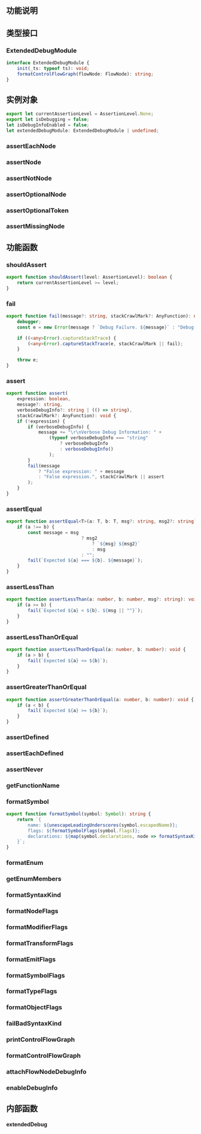 ## 功能说明
## 类型接口
### ExtendedDebugModule
```ts
interface ExtendedDebugModule {
    init(_ts: typeof ts): void;
    formatControlFlowGraph(flowNode: FlowNode): string;
}
```
## 实例对象
```ts
export let currentAssertionLevel = AssertionLevel.None;
export let isDebugging = false;
let isDebugInfoEnabled = false;
let extendedDebugModule: ExtendedDebugModule | undefined;
```

### assertEachNode
### assertNode
### assertNotNode
### assertOptionalNode
### assertOptionalToken
### assertMissingNode

## 功能函数

### shouldAssert
```ts
export function shouldAssert(level: AssertionLevel): boolean {
    return currentAssertionLevel >= level;
}
```
### fail
```ts
export function fail(message?: string, stackCrawlMark?: AnyFunction): never {
    debugger;
    const e = new Error(message ? `Debug Failure. ${message}` : "Debug Failure.");

    if ((<any>Error).captureStackTrace) {
        (<any>Error).captureStackTrace(e, stackCrawlMark || fail);
    }

    throw e;
}
```
### assert
```ts
export function assert(
    expression: boolean, 
    message?: string, 
    verboseDebugInfo?: string | (() => string), 
    stackCrawlMark?: AnyFunction): void {
    if (!expression) {
        if (verboseDebugInfo) {
            message += "\r\nVerbose Debug Information: " + 
                (typeof verboseDebugInfo === "string" 
                    ? verboseDebugInfo 
                    : verboseDebugInfo()
                );
        }
        fail(message 
            ? "False expression: " + message 
            : "False expression.", stackCrawlMark || assert
        );
    }
}
```

### assertEqual
```ts
export function assertEqual<T>(a: T, b: T, msg?: string, msg2?: string): void {
    if (a !== b) {
        const message = msg 
                            ? msg2 
                                ? `${msg} ${msg2}`
                                : msg 
                            : "";
        fail(`Expected ${a} === ${b}. ${message}`);
    }
}
```

### assertLessThan
```ts
export function assertLessThan(a: number, b: number, msg?: string): void {
    if (a >= b) {
        fail(`Expected ${a} < ${b}. ${msg || ""}`);
    }
}
```

### assertLessThanOrEqual
```ts
export function assertLessThanOrEqual(a: number, b: number): void {
    if (a > b) {
        fail(`Expected ${a} <= ${b}`);
    }
}
```
### assertGreaterThanOrEqual
```ts
export function assertGreaterThanOrEqual(a: number, b: number): void {
    if (a < b) {
        fail(`Expected ${a} >= ${b}`);
    }
}
```

### assertDefined
### assertEachDefined
### assertNever
### getFunctionName
### formatSymbol
```ts
export function formatSymbol(symbol: Symbol): string {
    return `{ 
        name: ${unescapeLeadingUnderscores(symbol.escapedName)}; 
        flags: ${formatSymbolFlags(symbol.flags)}; 
        declarations: ${map(symbol.declarations, node => formatSyntaxKind(node.kind))} 
    }`;
}

```

### formatEnum
### getEnumMembers
### formatSyntaxKind
### formatNodeFlags
### formatModifierFlags
### formatTransformFlags
### formatEmitFlags
### formatSymbolFlags
### formatTypeFlags
### formatObjectFlags
### failBadSyntaxKind

### printControlFlowGraph
### formatControlFlowGraph
### attachFlowNodeDebugInfo
### enableDebugInfo


## 内部函数
#### extendedDebug